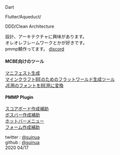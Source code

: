 
Dart  

Flutter/Aqueduct/  

DDD/Clean Architecture  

設計、アーキテクチャに興味があります。  
オレオレフレームワークとかが好きです。  
pmmp鯖作ってます。 
[discord](https://discordapp.com/invite/HNsBQQW)  

#### MCBE向けのツール  
[マニフェスト生成](https://suinua.github.io/manifestGenerator/)  
[マインクラフトBEのためのフラットワールド生成ツール](https://github.com/suinua/flatWorldEdit)  
[JE用のフォントをBE用に変換](https://github.com/suinua/mcjeFont-to-mcbeFont)  

#### PMMP Plugin
[スコアボード作成補助](https://github.com/MineDeepRock/scoreboard_system)  
[ボスバー作成補助](https://github.com/MineDeepRock/bossbar_system)  
[ホットバーメニュー](https://github.com/MineDeepRock/slot_menu_system)  
[フォーム作成補助](https://github.com/MineDeepRock/form_builder)  

twitter : [@suinua](https://twitter.com/suinua)  
github : [@suinua](https://github.com/suinua)  
2020 04/17
